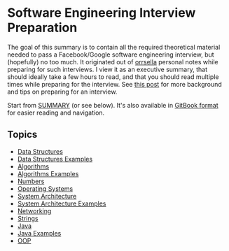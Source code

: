# Software Engineering Interview Preparation

The goal of this summary is to contain all the required theoretical material needed to pass a Facebook/Google software engineering interview, but (hopefully) no too much. It originated out of  [orrsella](https://github.com/orrsella/) personal notes while preparing for such interviews. I view it as an executive summary, that should ideally take a few hours to read, and that you should read multiple times while preparing for the interview. See [this post](https://orrsella.com/2016/05/14/preparing-for-a-facebook-google-software-engineer-interview/) for more background and tips on preparing for an interview.

Start from [SUMMARY](https://github.com/orrsella/soft-eng-interview-prep/blob/master/SUMMARY.md) (or see below). It's also available in [GitBook format](https://orrsella.gitbooks.io/soft-eng-interview-prep/content/) for easier reading and navigation.

## Topics
 
- [Data Structures](topics/data-structures.md)
- [Data Structures Examples](topics/data-structures-examples.md)
- [Algorithms](topics/algorithms.md)
- [Algorithms Examples](topics/algorithms-examples.md)
- [Numbers](topics/numbers.md)
- [Operating Systems](topics/operating-systems.md)
- [System Architecture](topics/system-architecture.md)
- [System Architecture Examples](topics/system-architecture-examples.md)
- [Networking](topics/networking.md)
- [Strings](topics/strings.md)
- [Java](topics/java.md)
- [Java Examples](topics/java-examples.md)
- [OOP](topics/oop.md)
